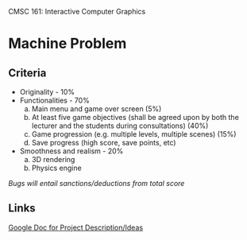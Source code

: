 CMSC 161: Interactive Computer Graphics
# Machine Problem

## Criteria
* Originality - 10%
* Functionalities - 70%
    <ol type="a">
        <li>Main menu and game over screen (5%)</li>
        <li>At least five game objectives (shall be agreed upon by both the lecturer  and the students during consultations) (40%)</li>
        <li>Game progression (e.g. multiple levels, multiple scenes) (15%)</li>
        <li>Save progress (high score, save points, etc)</li>
    </ol>
* Smoothness and realism - 20%
    <ol type="a">
        <li>3D rendering</li>
        <li>Physics engine</li>
    </ol>
*Bugs will entail sanctions/deductions from total score*

## Links
[Google Doc for Project Description/Ideas](https://docs.google.com/document/d/13kb5KsKAgbrB6l4yK4e_BoJqdFM9tJDUropCr13Y1C4/edit)

